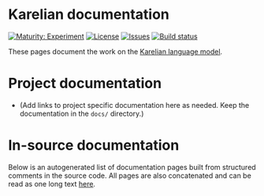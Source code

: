 # Karelian documentation

[![Maturity: Experiment](https://img.shields.io/badge/Maturity-Experiment-black.svg)](https://giellalt.github.io/MaturityClassification.html)
[![License](https://img.shields.io/github/license/giellalt/lang-krl)](https://raw.githubusercontent.com/giellalt/lang-krl/main/LICENSE)
[![Issues](https://img.shields.io/github/issues/giellalt/lang-krl)](https://github.com/giellalt/lang-krl/issues)
[![Build status](https://github.com/giellalt/lang-krl/workflows/Speller%20CI+CD/badge.svg)](https://github.com/giellalt/lang-krl/actions)

These pages document the work on the [Karelian language model](https://github.com/giellalt/lang-krl). 


# Project documentation

* (Add links to project specific documentation here as needed. Keep the documentation in the `docs/` directory.)

# In-source documentation

Below is an autogenerated list of documentation pages built from structured comments in the source code. All pages are also concatenated and can be read as one long text [here](krl.md).
